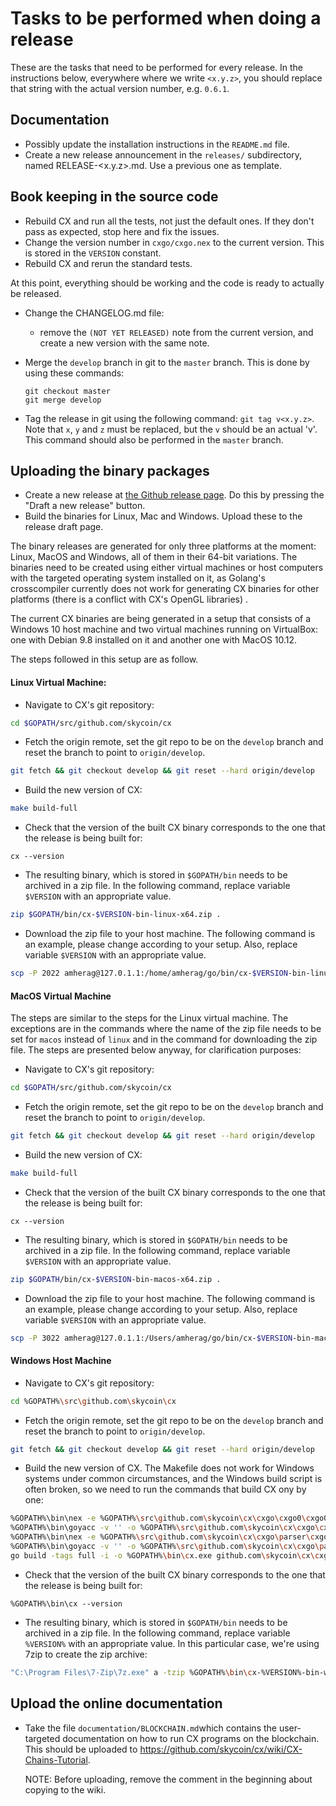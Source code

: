 # Tasks to be performed when doing a release

These are the tasks that need to be performed for every release.  In the
instructions below, everywhere where we write `<x.y.z>`, you should replace
that string with the actual version number, e.g. `0.6.1`.

## Documentation

 * Possibly update the installation instructions in the `README.md` file.
 * Create a new release announcement in the `releases/` subdirectory, named
   RELEASE-<x.y.z>.md.  Use a previous one as template.

## Book keeping in the source code

 * Rebuild CX and run all the tests, not just the default ones.  If they don't
   pass as expected, stop here and fix the issues.
 * Change the version number in `cxgo/cxgo.nex` to the current version. This
   is stored in the `VERSION` constant.
 * Rebuild CX and rerun the standard tests.

At this point, everything should be working and the code is ready to actually
be released.

 * Change the CHANGELOG.md file:
   - remove the `(NOT YET RELEASED)` note from the current version, and create
     a new version with the same note.

 * Merge the `develop` branch in git to the `master` branch.  This is done by
   using these commands:
   ```
   git checkout master
   git merge develop
   ```

 * Tag the release in git using the following command:
   `git tag v<x.y.z>`. Note that `x`, `y` and `z` must be replaced, but the `v`
   should be an actual 'v'.  This command should also be performed in the
   `master` branch.

## Uploading the binary packages

 * Create a new release at [the Github release
   page](http://github.com/skycoin/cx/releases). Do this by pressing the
   "Draft a new release" button.
 * Build the binaries for Linux, Mac and Windows. Upload these to the release draft page.

The binary releases are generated for only three platforms at the moment: Linux, MacOS and Windows, all of them in their 64-bit variations. The binaries need to be created using either virtual machines or host computers with the targeted operating system installed on it, as Golang's crosscompiler currently does not work for generating CX binaries for other platforms (there is a conflict with CX's OpenGL libraries) .

The current CX binaries are being generated in a setup that consists of a Windows 10 host machine and two virtual machines running on VirtualBox: one with Debian 9.8 installed on it and another one with MacOS 10.12.

The steps followed in this setup are as follow.

#### Linux Virtual Machine:

* Navigate to CX's git repository:
```bash
cd $GOPATH/src/github.com/skycoin/cx
```
* Fetch the origin remote, set the git repo to be on the `develop` branch and reset the branch to point to `origin/develop`.
```bash
git fetch && git checkout develop && git reset --hard origin/develop
```
* Build the new version of CX:
```bash
make build-full
```
* Check that the version of the built CX binary corresponds to the one that the release is being built for:
```
cx --version
```
* The resulting binary, which is stored in `$GOPATH/bin` needs to be archived in a zip file. In the following command, replace variable `$VERSION` with an appropriate value.
```bash
zip $GOPATH/bin/cx-$VERSION-bin-linux-x64.zip .
```
* Download the zip file to your host machine. The following command is an example, please change according to your setup. Also, replace variable `$VERSION` with an appropriate value.
```bash
scp -P 2022 amherag@127.0.1.1:/home/amherag/go/bin/cx-$VERSION-bin-linux-x64.zip .
```

#### MacOS Virtual Machine

The steps are similar to the steps for the Linux virtual machine. The exceptions are in the commands where the name of the zip file needs to be set for `macos` instead of `linux` and in the command for downloading the zip file. The steps are presented below anyway, for clarification purposes:

* Navigate to CX's git repository:
```bash
cd $GOPATH/src/github.com/skycoin/cx
```
* Fetch the origin remote, set the git repo to be on the `develop` branch and reset the branch to point to `origin/develop`.
```bash
git fetch && git checkout develop && git reset --hard origin/develop
```
* Build the new version of CX:
```bash
make build-full
```
* Check that the version of the built CX binary corresponds to the one that the release is being built for:
```
cx --version
```
* The resulting binary, which is stored in `$GOPATH/bin` needs to be archived in a zip file. In the following command, replace variable `$VERSION` with an appropriate value.
```bash
zip $GOPATH/bin/cx-$VERSION-bin-macos-x64.zip .
```
* Download the zip file to your host machine. The following command is an example, please change according to your setup. Also, replace variable `$VERSION` with an appropriate value.
```bash
scp -P 3022 amherag@127.0.1.1:/Users/amherag/go/bin/cx-$VERSION-bin-macos-x64.zip .
```

#### Windows Host Machine

* Navigate to CX's git repository:
```bash
cd %GOPATH%\src\github.com\skycoin\cx
```
* Fetch the origin remote, set the git repo to be on the `develop` branch and reset the branch to point to `origin/develop`.
```bash
git fetch && git checkout develop && git reset --hard origin/develop
```
* Build the new version of CX. The Makefile does not work for Windows systems under common circumstances, and the Windows build script is often broken, so we need to run the commands that build CX ony by one:
```bash
%GOPATH%\bin\nex -e %GOPATH%\src\github.com\skycoin\cx\cxgo\cxgo0\cxgo0.nex
%GOPATH%\bin\goyacc -v '' -o %GOPATH%\src\github.com\skycoin\cx\cxgo\cxgo0\cxgo0.go %GOPATH%\src\github.com\skycoin\cx\cxgo\cxgo0\cxgo0.y
%GOPATH%\bin\nex -e %GOPATH%\src\github.com\skycoin\cx\cxgo\parser\cxgo.nex
%GOPATH%\bin\goyacc -v '' -o %GOPATH%\src\github.com\skycoin\cx\cxgo\parser\cxgo.go %GOPATH%\src\github.com\skycoin\cx\cxgo\parser\cxgo.y
go build -tags full -i -o %GOPATH%\bin\cx.exe github.com\skycoin\cx\cxgo\
```
* Check that the version of the built CX binary corresponds to the one that the release is being built for:
```
%GOPATH%\bin\cx --version
```
* The resulting binary, which is stored in `$GOPATH/bin` needs to be archived in a zip file. In the following command, replace variable `%VERSION%` with an appropriate value. In this particular case, we're using 7zip to create the zip archive:
```bash
"C:\Program Files\7-Zip\7z.exe" a -tzip %GOPATH%\bin\cx-%VERSION%-bin-windows-x64.zip %GOPATH%\bin\cx.exe
```

## Upload the online documentation

 * Take the file `documentation/BLOCKCHAIN.md`which contains the user-targeted
   documentation on how to run CX programs on the blockchain.  This should be
   uploaded to https://github.com/skycoin/cx/wiki/CX-Chains-Tutorial.

   NOTE: Before uploading, remove the comment in the beginning about copying to the wiki.

